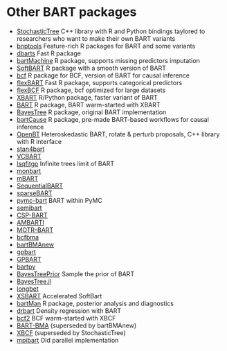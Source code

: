 <!--
bartz/docs/pkglist.md

Copyright (c) 2024-2025, Giacomo Petrillo

This file is part of bartz.

Permission is hereby granted, free of charge, to any person obtaining a copy
of this software and associated documentation files (the "Software"), to deal
in the Software without restriction, including without limitation the rights
to use, copy, modify, merge, publish, distribute, sublicense, and/or sell
copies of the Software, and to permit persons to whom the Software is
furnished to do so, subject to the following conditions:

The above copyright notice and this permission notice shall be included in all
copies or substantial portions of the Software.

THE SOFTWARE IS PROVIDED "AS IS", WITHOUT WARRANTY OF ANY KIND, EXPRESS OR
IMPLIED, INCLUDING BUT NOT LIMITED TO THE WARRANTIES OF MERCHANTABILITY,
FITNESS FOR A PARTICULAR PURPOSE AND NONINFRINGEMENT. IN NO EVENT SHALL THE
AUTHORS OR COPYRIGHT HOLDERS BE LIABLE FOR ANY CLAIM, DAMAGES OR OTHER
LIABILITY, WHETHER IN AN ACTION OF CONTRACT, TORT OR OTHERWISE, ARISING FROM,
OUT OF OR IN CONNECTION WITH THE SOFTWARE OR THE USE OR OTHER DEALINGS IN THE
SOFTWARE.
-->

# Other BART packages

- [StochasticTree](https://github.com/StochasticTree) C++ library with R and Python bindings taylored to researchers who want to make their own BART variants
- [bnptools](https://github.com/rsparapa/bnptools) Feature-rich R packages for BART and some variants
- [dbarts](https://github.com/vdorie/dbarts) Fast R package
- [bartMachine](https://github.com/kapelner/bartMachine) R package, supports missing predictors imputation
- [SoftBART](https://github.com/theodds/SoftBART) R package with a smooth version of BART
- [bcf](https://github.com/jaredsmurray/bcf) R package for BCF, version of BART for causal inference
- [flexBART](https://github.com/skdeshpande91/flexBART) Fast R package, supports categorical predictors
- [flexBCF](https://github.com/skdeshpande91/flexBCF) R package, bcf optimized for large datasets
- [XBART](https://github.com/JingyuHe/XBART) R/Python package, faster variant of BART
- [BART](https://github.com/JingyuHe/BART) R package, BART warm-started with XBART
- [BayesTree](https://cran.r-project.org/package=BayesTree) R package, original BART implementation
- [bartCause](https://github.com/vdorie/bartCause) R package, pre-made BART-based workflows for causal inference
- [OpenBT](https://bitbucket.org/mpratola/openbt) Heteroskedastic BART, rotate & perturb proposals, C++ library with R interface
- [stan4bart](https://github.com/vdorie/stan4bart)
- [VCBART](https://github.com/skdeshpande91/VCBART)
- [lsqfitgp](https://github.com/Gattocrucco/lsqfitgp) Infinite trees limit of BART
- [monbart](https://github.com/jaredsmurray/monbart)
- [mBART](https://github.com/remcc/mBART_shlib)
- [SequentialBART](https://github.com/mjdaniels/SequentialBART)
- [sparseBART](https://github.com/cspanbauer/sparseBART)
- [pymc-bart](https://github.com/pymc-devs/pymc-bart) BART within PyMC
- [semibart](https://github.com/zeldow/semibart)
- [CSP-BART](https://github.com/ebprado/CSP-BART)
- [AMBARTI](https://github.com/ebprado/AMBARTI)
- [MOTR-BART](https://github.com/ebprado/MOTR-BART)
- [bcfbma](https://github.com/EoghanONeill/bcfbma)
- [bartBMAnew](https://github.com/EoghanONeill/bartBMAnew)
- [gpbart](https://github.com/MateusMaiaDS/gpbart)
- [GPBART](https://github.com/nchenderson/GPBART)
- [bartpy](https://github.com/JakeColtman/bartpy)
- [BayesTreePrior](https://github.com/AlexiaJM/BayesTreePrior) Sample the prior of BART
- [BayesTree.jl](https://github.com/mathcg/BayesTree.jl)
- [longbet](https://github.com/google/longbet)
- [XSBART](https://github.com/richael008/XSBART) Accelerated SoftBart
- [bartMan](https://github.com/AlanInglis/bartMan) R package, posterior analysis and diagnostics
- [drbart](https://github.com/vittorioorlandi/drbart) Density regression with BART
- [bcf2](https://github.com/JingyuHe/bcf2) BCF warm-started with XBCF
- [BART-BMA](https://github.com/BelindaHernandez/BART-BMA) (superseded by bartBMAnew)
- [XBCF](https://github.com/socket778/XBCF) (superseded by StochasticTree)
- [mpibart](https://matthewpratola.com/mpibart) Old parallel implementation
